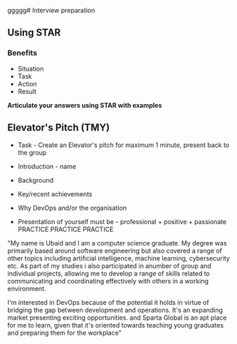 ggggg# Interview preparation
## Using STAR
### Benefits

- Situation
- Task
- Action
- Result

**Articulate your answers using STAR with examples**

## Elevator's Pitch (TMY)
- Task - Create an Elevator's pitch for maximum 1 minute, present back 
to the group

- Introduction - name
- Background
- Key/recent achievements
- Why DevOps and/or the organisation
- Presentation of yourself must be - professional + positive + passionate
PRACTICE PRACTICE PRACTICE


"My name is Ubaid and I am a computer science graduate. My degree was 
primarily based around software engineering but also covered a range of 
other topics including artificial intelligence, machine learning, 
cybersecurity etc. As part of my studies i also participated in anumber 
of group and individual projects, allowing me to develop a range of 
skills related to communicating and coordinating effectively with 
others in a working environment. 

I'm interested in DevOps because of the potential it holds in virtue of 
bridging the gap between development and operations. It's an expanding 
market presenting exciting opportunities. and Sparta Global is an apt 
place for me to learn, given that it's oriented towards teaching young 
graduates and preparing them for the workplace" 
